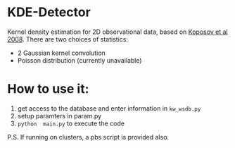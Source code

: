 # KDE-Detector
Kernel density estimation for 2D observational data, based on [Koposov et al 2008](http://cdsads.u-strasbg.fr/abs/2008ApJ...686..279K). There are two choices of statistics:
- 2 Gaussian kernel convolution
- Poisson distribution (currently unavailable)


# How to use it:
1. get access to the database and enter information in `kw_wsdb.py`
2. setup paramters in param.py
3. ```python  main.py``` to execute the code

P.S. If running on clusters, a pbs script is provided also.

